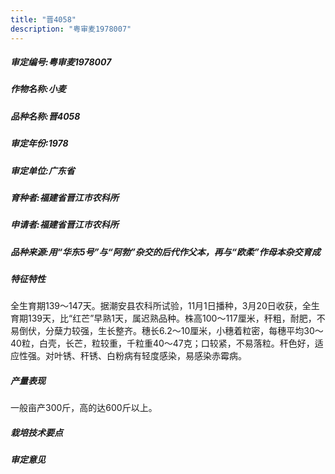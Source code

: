 ```yaml
---
title: "晋4058"
description: "粤审麦1978007"
---
```

##### 审定编号:粤审麦1978007

##### 作物名称:小麦

##### 品种名称:晋4058

##### 审定年份:1978

##### 审定单位:广东省

##### 育种者:福建省晋江市农科所

##### 申请者:福建省晋江市农科所

##### 品种来源:用“华东5号”与“阿勃”杂交的后代作父本，再与“欧柔”作母本杂交育成

##### 特征特性
全生育期139～147天。据潮安县农科所试验，11月1日播种，3月20日收获，全生育期139天，比“红芒”早熟1天，属迟熟品种。株高100～117厘米，秆粗，耐肥，不易倒伏，分蘖力较强，生长整齐。穗长6.2～10厘米，小穗着粒密，每穗平均30～40粒，白壳，长芒，粒较重，千粒重40～47克；口较紧，不易落粒。秆色好，适应性强。对叶锈、秆锈、白粉病有轻度感染，易感染赤霉病。

##### 产量表现
一般亩产300斤，高的达600斤以上。

##### 栽培技术要点
 

##### 审定意见

